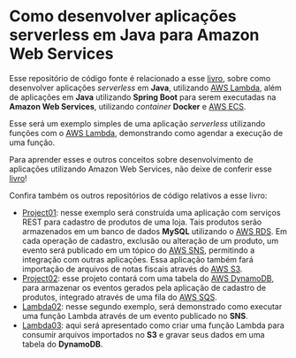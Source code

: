 # Como desenvolver aplicações serverless em Java para Amazon Web Services 

Esse repositório de código fonte é relacionado a esse [livro](http://leanpub.com/amazonwebservice), sobre como desenvolver aplicações *serverless* em **Java**, utilizando [AWS Lambda](https://aws.amazon.com/lambda/), além de aplicações em **Java**  utilizando **Spring Boot** para serem executadas na **Amazon Web Services**, utilizando *container* **Docker** e [AWS ECS](https://aws.amazon.com/ecs/).

Esse será um exemplo simples de uma aplicação *serverless* utilizando funções com o [AWS Lambda](https://aws.amazon.com/lambda/), demonstrando como agendar a execução de uma função.

Para aprender esses e outros conceitos sobre desenvolvimento de aplicações utilizando Amazon Web Services, não deixe de conferir esse [livro](http://leanpub.com/amazonwebservice)!

Confira também os outros repositórios de código relativos a esse livro:

- [Project01](http://github.com/siecola/aws_project01): nesse exemplo será construída uma aplicação com serviços REST para cadastro de produtos de uma loja. Tais produtos serão armazenados em um banco de dados **MySQL** utilizando o [AWS RDS](https://aws.amazon.com/rds/). Em cada operação de cadastro, exclusão ou alteração de um produto, um evento será publicado em um tópico do [AWS SNS](https://aws.amazon.com/sns), permitindo a integração com outras aplicações. Essa aplicação também fará importação de arquivos de notas fiscais através do [AWS S3](https://aws.amazon.com/s3/).
- [Project02](https://github.com/siecola/aws_project02): esse projeto contará com uma tabela do [AWS DynamoDB](https://aws.amazon.com/dynamodb), para armazenar os eventos gerados pela aplicação de cadastro de produtos, integrado através de uma fila do [AWS SQS](https://aws.amazon.com/sqs/).
- [Lambda02](https://github.com/siecola/aws_lambda02): nesse segundo exemplo, será demonstrado como executar uma função Lambda através de um evento publicado no **SNS**.
- [Lambda03](https://github.com/siecola/aws_lambda03): aqui será apresentado como criar uma função Lambda para consumir arquivos importados no **S3** e gravar seus dados em uma tabela do **DynamoDB**.

